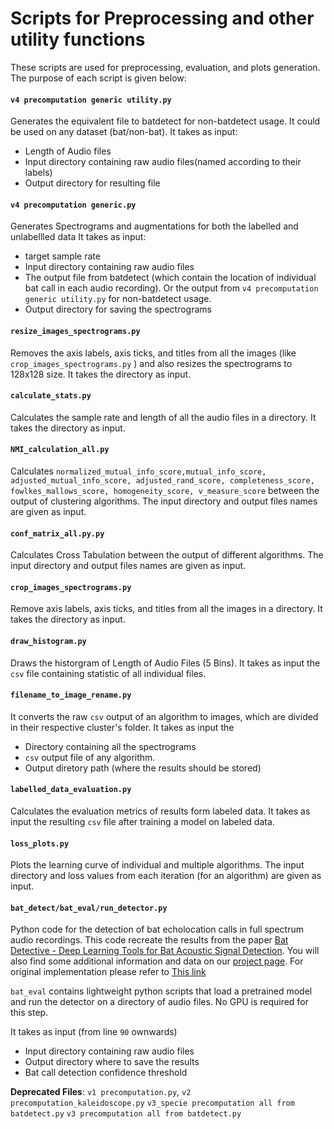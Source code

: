 # Scripts for Preprocessing and other utility functions 
These scripts are used for preprocessing, evaluation, and plots generation. The purpose of each script is given below:

#### `v4 precomputation generic utility.py`
Generates the equivalent file to batdetect for non-batdetect usage. It could be used on any dataset (bat/non-bat).  It takes as input:
* Length of Audio files
* Input directory containing raw audio files(named according to their labels)
* Output directory for resulting file
 
#### `v4 precomputation generic.py`
Generates Spectrograms and augmentations for both the labelled and unlabellled data  It takes as input:
* target sample rate
* Input directory containing raw audio files
* The output file from batdetect (which contain the location of individual bat call in each audio recording). Or the output from `v4 precomputation generic utility.py` for non-batdetect usage. 
* Output directory for saving the spectrograms


#### `resize_images_spectrograms.py`
Removes the axis labels, axis ticks, and titles from all the images (like `crop_images_spectrograms.py` ) and also resizes the spectrograms to 128x128 size. It takes the directory as input.



#### `calculate_stats.py`
Calculates the sample rate and length of all the audio files in a directory. It takes the directory as input. 

#### `NMI_calculation_all.py`
Calculates `normalized_mutual_info_score,mutual_info_score,
 adjusted_mutual_info_score, adjusted_rand_score, completeness_score, fowlkes_mallows_score, homogeneity_score, v_measure_score` between the output of clustering algorithms. 
The input directory and output files names are given as input. 

#### `conf_matrix_all.py.py`
Calculates Cross Tabulation between the output of different algorithms. The input directory and output files names are given as input.  

#### `crop_images_spectrograms.py`
Remove axis labels, axis ticks, and titles from all the images in a directory. It takes the directory as input.

#### `draw_histogram.py`
Draws the historgram of Length of Audio Files (5 Bins). It takes as input the `csv` file containing statistic of all individual files. 

#### `filename_to_image_rename.py`
It converts the raw `csv` output of an algorithm to images, which are divided in their respective cluster's folder. It takes as input the 
* Directory containing all the spectrograms
* `csv` output file of any algorithm.
* Output diretory path (where the results should be stored)

#### `labelled_data_evaluation.py`
Calculates the evaluation metrics of results form labeled data. It takes as input the resulting `csv` file after training a model on labeled data.

#### `loss_plots.py`
Plots the learning curve of individual and multiple algorithms. The input directory and loss values from each iteration (for an algorithm) are given as input.  

####  `bat_detect/bat_eval/run_detector.py`

Python code for the detection of bat echolocation calls in full spectrum audio recordings. This code recreate the results from the paper [Bat Detective - Deep Learning Tools for Bat Acoustic Signal Detection](http://journals.plos.org/ploscompbiol/article?id=10.1371/journal.pcbi.1005995). You will also find some additional information and data on our [project page](http://visual.cs.ucl.ac.uk/pubs/batDetective). For original implementation please refer to [This link](https://github.com/macaodha/batdetect)

`bat_eval` contains lightweight python scripts that load a pretrained model and run the detector on a directory of audio files. No GPU is required for this step.  

It takes as input (from line `90` ownwards)
* Input directory containing raw audio files
* Output directory where to save the results
* Bat call detection confidence threshold 

**Deprecated Files**: `v1 precomputation.py`, `v2 precomputation_kaleidoscope.py` `v3_specie precomputation all from batdetect.py` `v3 precomputation all from batdetect.py`
